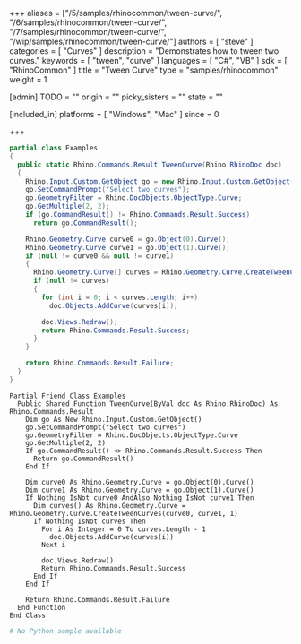 +++
aliases = ["/5/samples/rhinocommon/tween-curve/", "/6/samples/rhinocommon/tween-curve/", "/7/samples/rhinocommon/tween-curve/", "/wip/samples/rhinocommon/tween-curve/"]
authors = [ "steve" ]
categories = [ "Curves" ]
description = "Demonstrates how to tween two curves."
keywords = [ "tween", "curve" ]
languages = [ "C#", "VB" ]
sdk = [ "RhinoCommon" ]
title = "Tween Curve"
type = "samples/rhinocommon"
weight = 1

[admin]
TODO = ""
origin = ""
picky_sisters = ""
state = ""

[included_in]
platforms = [ "Windows", "Mac" ]
since = 0

+++

<div class="codetab-content" id="cs">

```cs
partial class Examples
{
  public static Rhino.Commands.Result TweenCurve(Rhino.RhinoDoc doc)
  {
    Rhino.Input.Custom.GetObject go = new Rhino.Input.Custom.GetObject();
    go.SetCommandPrompt("Select two curves");
    go.GeometryFilter = Rhino.DocObjects.ObjectType.Curve;
    go.GetMultiple(2, 2);
    if (go.CommandResult() != Rhino.Commands.Result.Success)
      return go.CommandResult();

    Rhino.Geometry.Curve curve0 = go.Object(0).Curve();
    Rhino.Geometry.Curve curve1 = go.Object(1).Curve();
    if (null != curve0 && null != curve1)
    {
      Rhino.Geometry.Curve[] curves = Rhino.Geometry.Curve.CreateTweenCurves(curve0, curve1, 1);
      if (null != curves)
      {
        for (int i = 0; i < curves.Length; i++)
          doc.Objects.AddCurve(curves[i]);

        doc.Views.Redraw();
        return Rhino.Commands.Result.Success;
      }
    }

    return Rhino.Commands.Result.Failure;
  }
}
```

</div>


<div class="codetab-content" id="vb">

```vbnet
Partial Friend Class Examples
  Public Shared Function TweenCurve(ByVal doc As Rhino.RhinoDoc) As Rhino.Commands.Result
	Dim go As New Rhino.Input.Custom.GetObject()
	go.SetCommandPrompt("Select two curves")
	go.GeometryFilter = Rhino.DocObjects.ObjectType.Curve
	go.GetMultiple(2, 2)
	If go.CommandResult() <> Rhino.Commands.Result.Success Then
	  Return go.CommandResult()
	End If

	Dim curve0 As Rhino.Geometry.Curve = go.Object(0).Curve()
	Dim curve1 As Rhino.Geometry.Curve = go.Object(1).Curve()
	If Nothing IsNot curve0 AndAlso Nothing IsNot curve1 Then
	  Dim curves() As Rhino.Geometry.Curve = Rhino.Geometry.Curve.CreateTweenCurves(curve0, curve1, 1)
	  If Nothing IsNot curves Then
		For i As Integer = 0 To curves.Length - 1
		  doc.Objects.AddCurve(curves(i))
		Next i

		doc.Views.Redraw()
		Return Rhino.Commands.Result.Success
	  End If
	End If

	Return Rhino.Commands.Result.Failure
  End Function
End Class
```

</div>


<div class="codetab-content" id="py">

```python
# No Python sample available
```

</div>

